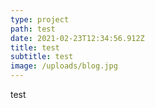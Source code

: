 ```yaml
---
type: project
path: test
date: 2021-02-23T12:34:56.912Z
title: test
subtitle: test
image: /uploads/blog.jpg
---
```

test